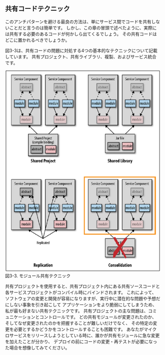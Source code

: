 ## 共有コードテクニック

このアンチパターンを避ける最良の方法は、単にサービス間でコードを共有しないことだと言うのは簡単です。
しかし、この章の冒頭で述べたように、実際には共有する必要のあるコードが何かしら出てくるでしょう。 その共有コードはどこに置かれるべきでしょうか。

図3-3は、共有コードの問題に対処する4つの基本的なテクニックについて記載しています。
共有プロジェクト、共有ライブラリ、複製、およびサービス統合です。

![モジュール共有テクニック](./img/3-3.png)  
図3-3. モジュール共有テクニック

共有プロジェクトを使用すると、共有プロジェクト内にある共有ソースコードと各サービスプロジェクトがコンパイル時にバインドされます。
これによって、ソフトウェアの変更と開発が容易になりますが、実行中に潜在的な問題や予想だにしない事象を引き起こして
アプリケーションをより脆弱にしてしまうため、私が最も好まない共有テクニックです。
共有プロジェクトの主な問題は、コミュニケーションとコントロールです。
どの共有モジュールが変更されたのか、そしてなぜ変更されたのかを把握することが難しいだけでなく、
その特定の変更を必要とするかどうかをコントロールすることも困難です。
あなたがマイクロサービスをリリースしようとしている時に、誰かが共有モジュールに急な変更を加えたことが分かり、
デプロイの前にコードの変更・再テストが必要になった場合を想像してみてください。
